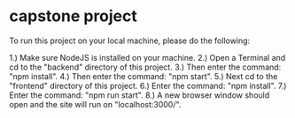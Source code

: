 # capstone project

To run this project on your local machine, please do the following:

1.) Make sure NodeJS is installed on your machine.
2.) Open a Terminal and cd to the "backend" directory of this project. 
3.) Then enter the command: "npm install".
4.) Then enter the command: "npm start".
5.) Next cd to the "frontend" directory of this project.
6.) Enter the command: "npm install".
7.) Enter the command: "npm run start".
8.) A new browser window should open and the site will run on "localhost:3000/".
